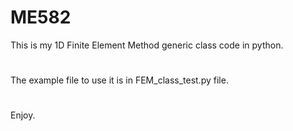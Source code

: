 # ME582
This is my 1D Finite Element Method generic class code in python.
# 
The example file to use it is in FEM_class_test.py file.
#
Enjoy.

